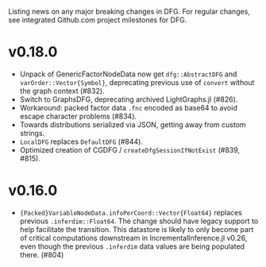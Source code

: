Listing news on any major breaking changes in DFG.  For regular changes, see integrated Github.com project milestones for DFG.

# v0.18.0

- Unpack of GenericFactorNodeData now get `dfg::AbstractDFG` and `varOrder::Vector{Symbol}`, deprecating previous use of `convert` without the graph context (#832).
- Switch to GraphsDFG, deprecating archived LightGraphs.jl (#826).
- Workaround: packed factor data `.fnc` encoded as base64 to avoid escape character problems (#834).
- Towards distributions serialized via JSON, getting away from custom strings.
- `LocalDFG` replaces `DefaultDFG` (#844).
- Optimized creation of CGDFG / `createDfgSessionIfNotExist` (#839, #815).

# v0.16.0

- `{Packed}VariableNodeData.infoPerCoord::Vector{Float64}` replaces previous `.inferdim::Float64`.  The change should have legacy support to help facilitate the transition.  This datastore is likely to only become part of critical computations downstream in IncrementalInference.jl v0.26, even though the previous `.inferdim` data values are being populated there.  (#804)